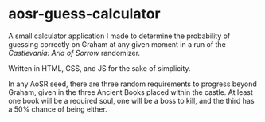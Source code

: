 # aosr-guess-calculator
A small calculator application I made to determine the probability of guessing correctly on Graham at any given moment in a run of the *Castlevania: Aria of Sorrow* randomizer.

Written in HTML, CSS, and JS for the sake of simplicity.

In any AoSR seed, there are three random requirements to progress beyond Graham, given in the three Ancient Books placed within the castle. At least one book will be a required soul, one will be a boss to kill, and the third has a 50% chance of being either.
